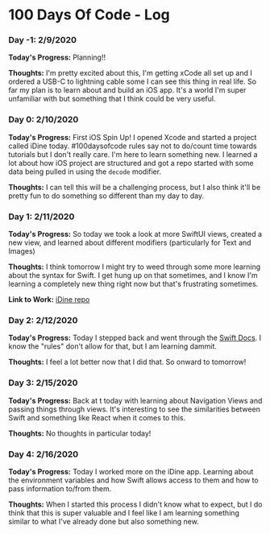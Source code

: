 # 100 Days Of Code - Log

### Day -1: 2/9/2020
**Today's Progress:** Planning!!

**Thoughts:** I'm pretty excited about this, I'm getting xCode all set up and I ordered a USB-C to lightning cable some I can see this thing in real life. So far my plan is to learn about and build an iOS app. It's a world I'm super unfamiliar with but something that I think could be very useful.

### Day 0: 2/10/2020
**Today's Progress:** First iOS Spin Up! I opened Xcode and started a project called iDine today. #100daysofcode rules say not to do/count time towards tutorials but I don't really care. I'm here to learn something new. I learned a lot about how iOS project are structured and got a repo started with some data being pulled in using the `decode` modifier.

**Thoughts:** I can tell this will be a challenging process, but I also think it'll be pretty fun to do something so different than my day to day.

### Day 1: 2/11/2020
**Today's Progress:** So today we took a look at more SwiftUI views, created a new view, and learned about different modifiers (particularly for Text and Images)

**Thoughts:** I think tomorrow I might try to weed through some more learning about the syntax for Swift. I get hung up on that sometimes, and I know I'm learning a completely new thing right now but that's frustrating sometimes.

**Link to Work:** [iDine repo](https://github.com/jenessawhite/iDine)

### Day 2: 2/12/2020
**Today's Progress:** Today I stepped back and went through the [Swift Docs](https://docs.swift.org/swift-book/LanguageGuide/TheBasics.html). I know the "rules" don't allow for that, but I am learning dammit.

**Thoughts:** I feel a lot better now that I did that. So onward to tomorrow!

### Day 3: 2/15/2020
**Today's Progress:** Back at t today with learning about Navigation Views and passing things through views. It's interesting to see the similarities between Swift and something like React when it comes to this.

**Thoughts:** No thoughts in particular today!

### Day 4: 2/16/2020
**Today's Progress:** Today I worked more on the iDine app. Learning about the environment variables and how Swift allows access to them and how to pass information to/from them.

**Thoughts:** When I started this process I didn't know what to expect, but I do think that this is super valuable and I feel like I am learning something similar to what I've already done but also something new.
